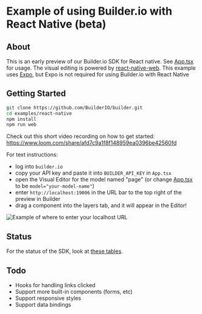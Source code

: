 # Example of using Builder.io with React Native (beta)

## About

This is an early preview of our Builder.io SDK for React native. See [App.tsx](./App.tsx) for usage. The visual editing is powered by [react-native-web](https://github.com/necolas/react-native-web). This example uses [Expo](https://expo.io/), but Expo is not required for using Builder.io with React Native

## Getting Started

```bash
git clone https://github.com/BuilderIO/builder.git
cd examples/react-native
npm install
npm run web
```

Check out this short video recording on how to get started: https://www.loom.com/share/afd7c9a1f8f148959ea0396be42560fd

For text instructions:

- log into `builder.io`
- copy your API key and paste it into `BUILDER_API_KEY` in `App.tsx`
- open the Visual Editor for the model named "page" (or change [App.tsx](./App.tsx) to be `model="your-model-name"`)
- enter `http://localhost:19006` in the URL bar to the top right of the preview in Builder
- drag a component into the layers tab, and it will appear in the Editor!

![Example of where to enter your localhost URL](https://cdn.builder.io/api/v1/image/assets%2FYJIGb4i01jvw0SRdL5Bt%2Fc464f6bcd4fe4ffc889c388d68700225)

## Status

For the status of the SDK, look at [these tables](/packages/sdks/README.md#feature-implementation).

## Todo

- Hooks for handling links clicked
- Support more built-in components (forms, etc)
- Support responsive styles
- Support data bindings
